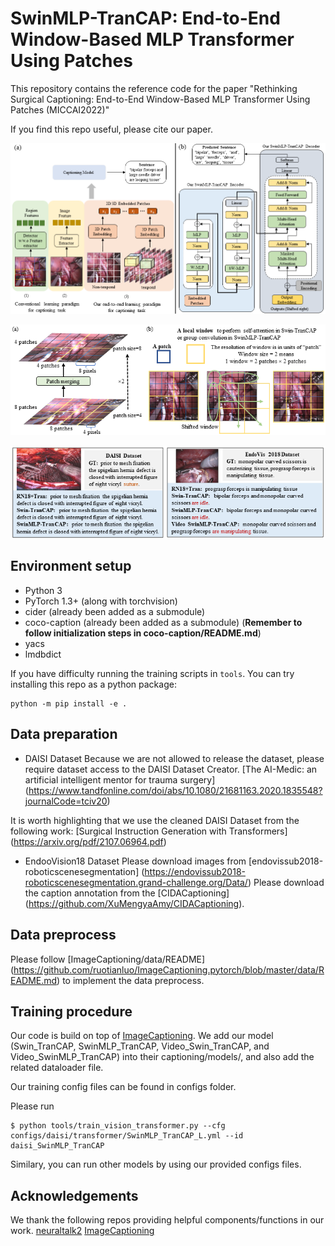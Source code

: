 # SwinMLP-TranCAP: End-to-End Window-Based MLP Transformer Using Patches
This repository contains the reference code for the paper "Rethinking Surgical Captioning: End-to-End Window-Based MLP Transformer Using Patches (MICCAI2022)"

If you find this repo useful, please cite our paper.

<p align="center">
  <img src="figures/Figure1_v3.png" alt="SwinMLP-TranCAP" width="600"/>
</p>

<p align="center">
  <img src="figures/Figure2.png" alt="window-based model using patches" width="600"/>
</p>

<p align="center">
  <img src="figures/Figure3.png" alt="result" width="600"/>
</p>

## Environment setup
- Python 3
- PyTorch 1.3+ (along with torchvision)
- cider (already been added as a submodule)
- coco-caption (already been added as a submodule) (**Remember to follow initialization steps in coco-caption/README.md**)
- yacs
- lmdbdict

If you have difficulty running the training scripts in `tools`. You can try installing this repo as a python package:

```
python -m pip install -e .
```

## Data preparation
- DAISI Dataset
Because we are not allowed to release the dataset, please require dataset access to the DAISI Dataset Creator.
[The AI-Medic: an artificial intelligent mentor for trauma surgery] (https://www.tandfonline.com/doi/abs/10.1080/21681163.2020.1835548?journalCode=tciv20)

It is worth highlighting that we use the cleaned DAISI Dataset from the following work:
[Surgical Instruction Generation with Transformers] (https://arxiv.org/pdf/2107.06964.pdf)

- EndooVision18 Dataset
Please download images from [endovissub2018-roboticscenesegmentation] (https://endovissub2018-roboticscenesegmentation.grand-challenge.org/Data/)
Please download the caption annotation from the [CIDACaptioning] (https://github.com/XuMengyaAmy/CIDACaptioning).


## Data preprocess
Please follow [ImageCaptioning/data/README] (https://github.com/ruotianluo/ImageCaptioning.pytorch/blob/master/data/README.md) to implement the data preprocess.


## Training procedure
Our code is build on top of [ImageCaptioning](https://github.com/ruotianluo/ImageCaptioning.pytorch). 
We add our model (Swin_TranCAP, SwinMLP_TranCAP, Video_Swin_TranCAP, and Video_SwinMLP_TranCAP) into their captioning/models/, and also add the related dataloader file.

Our training config files can be found in configs folder.

Please run
```
$ python tools/train_vision_transformer.py --cfg configs/daisi/transformer/SwinMLP_TranCAP_L.yml --id daisi_SwinMLP_TranCAP
```

Similary, you can run other models by using our provided configs files.

## Acknowledgements
We thank the following repos providing helpful components/functions in our work.
[neuraltalk2](https://github.com/karpathy/neuraltalk2)
[ImageCaptioning](https://github.com/ruotianluo/ImageCaptioning.pytorch)
